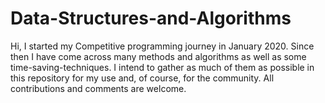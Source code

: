 # Data-Structures-and-Algorithms

Hi,
I started my Competitive programming journey in January 2020. 
Since then I have come across many methods and algorithms as well as some time-saving-techniques.
I intend to gather as much of them as possible in this repository for my use and, of course, for the community.
All contributions and comments are welcome.
